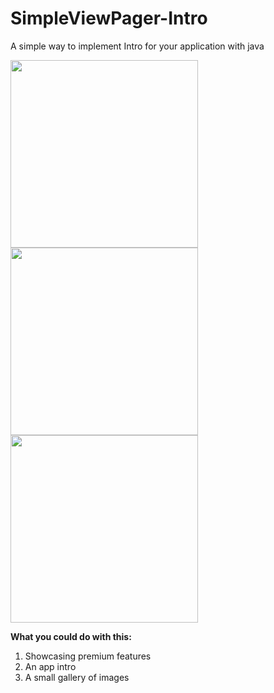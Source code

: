 # SimpleViewPager-Intro
A simple way to implement Intro for your application with java

<img src="https://github.com/AhmedSenosy/SimpleViewPager-Intro/blob/master/ScreenShot/Screenshot_1595967148.png" width=300></img> 
<img src="https://github.com/AhmedSenosy/SimpleViewPager-Intro/blob/master/ScreenShot/Screenshot_1595967156.png" width=300></img>
<img src="https://github.com/AhmedSenosy/SimpleViewPager-Intro/blob/master/ScreenShot/Screenshot_1595967158.png" width=300></img> 


**What you could do with this:**

1. Showcasing premium features
2. An app intro
2. A small gallery of images
